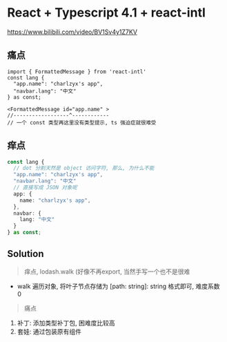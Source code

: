 # React + Typescript 4.1 + react-intl

https://www.bilibili.com/video/BV1Sv4y1Z7KV

## 痛点

```tsx
import { FormattedMessage } from 'react-intl'
const lang {
  "app.name": "charlzyx's app",
  "navbar.lang": "中文"
} as const;

<FormattedMessage id="app.name" >
//------------------^------------
// 一个 const 类型再这里没有类型提示, ts 强迫症就很难受
```

## 痒点

```ts
const lang {
  // dot 分割天然是 object 访问字符, 那么, 为什么不能
  "app.name": "charlzyx's app",
  "navbar.lang": "中文"
  // 直接写成 JSON 对象呢
  app: {
    name: "charlzyx's app",
  },
  navbar: {
    lang: "中文"
  }
} as const;
```

## Solution
> 痒点, lodash.walk (好像不再export, 当然手写一个也不是很难

- walk 遍历对象, 将叶子节点存储为 [path: string]: string 格式即可, 难度系数 0

> 痛点
1. 补丁: 添加类型补丁包, 困难度比较高
2. 套娃: 通过包装原有组件



